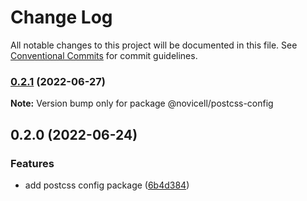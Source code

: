 # Change Log

All notable changes to this project will be documented in this file.
See [Conventional Commits](https://conventionalcommits.org) for commit guidelines.

### [0.2.1](https://github.com/Novicell/frontend-packages/compare/@novicell/postcss-config@0.2.0...@novicell/postcss-config@0.2.1) (2022-06-27)

**Note:** Version bump only for package @novicell/postcss-config





## 0.2.0 (2022-06-24)


### Features

* add postcss config package ([6b4d384](https://github.com/Novicell/frontend-packages/commit/6b4d3847823b38a9d10a899a43761133703d84d4))
